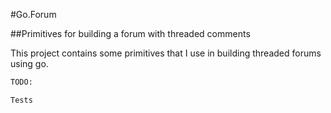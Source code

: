 #Go.Forum

##Primitives for building a forum with threaded comments

This project contains some primitives that I use in building threaded forums using go.



```sh
TODO:

Tests
```